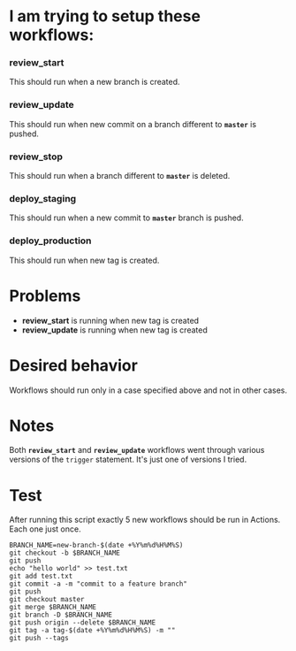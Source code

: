 # I am trying to setup these workflows:

### review_start

This should run when a new branch is created.

### review_update

This should run when new commit on a branch different to **`master`** is pushed.

### review_stop

This should run when a branch different to **`master`** is deleted.

### deploy_staging

This should run when a new commit to **`master`** branch is pushed.

### deploy_production

This should run when new tag is created.

# Problems

* __review_start__ is running when new tag is created
* __review_update__ is running when new tag is created

# Desired behavior

Workflows should run only in a case specified above and not in other cases.

# Notes

Both **`review_start`** and **`review_update`** workflows went through various versions of the `trigger` statement. It's just one of versions I tried.

# Test

After running this script exactly 5 new workflows should be run in Actions. Each one just once.

```shell
BRANCH_NAME=new-branch-$(date +%Y%m%d%H%M%S)
git checkout -b $BRANCH_NAME
git push
echo "hello world" >> test.txt
git add test.txt
git commit -a -m "commit to a feature branch"
git push
git checkout master
git merge $BRANCH_NAME
git branch -D $BRANCH_NAME
git push origin --delete $BRANCH_NAME
git tag -a tag-$(date +%Y%m%d%H%M%S) -m ""
git push --tags
```

